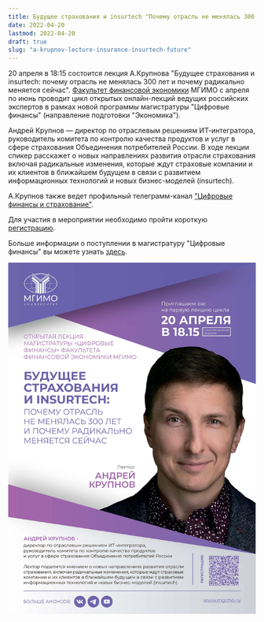 ```yaml
---
title: Будущее страхования и insurtech "Почему отрасль не менялась 300 лет и почему радикально меняется сейчас"
date: 2022-04-20
lastmod: 2022-04-20
draft: true
slug: "a-krupnov-lecture-insurance-insurtech-future"
---
```


20 апреля в 18:15 состоится лекция А.Крупнова "Будущее страхования и insurtech: почему отрасль не менялась 300 лет и почему радикально меняется сейчас". [Факультет финансовой экономики](https://finec.mgimo.ru) МГИМО с апреля по июнь проводит цикл открытых онлайн-лекций ведущих российских экспертов в рамках новой программы магистратуры "Цифровые финансы" (направление подготовки "Экономика").

Андрей Крупнов — директор по отраслевым решениям ИТ-интегратора, руководитель комитета по контролю качества продуктов и услуг в сфере страхования Объединения потребителей России. В ходе лекции спикер расскажет о новых направлениях развития отрасли страхования включая радикальные изменения, которые ждут страховые компании и их клиентов в ближайшем будущем в связи с развитием информационных технологий и новых бизнес-моделей (insurtech).

А.Крупнов также ведет профильный телеграмм-канал ["Цифровые финансы и страхование"](https://t.me/krupnov_a).

Для участия в мероприятии необходимо пройти короткую [регистрацию](https://docs.google.com/forms/d/e/1FAIpQLSeRl9GYMnshAd8Y_pzumDRbYyAA9MM6-GEHDNl6_KtjW2yQ4w/viewform).

Больше информации о поступлении в магистратуру "Цифровые финансы" вы можете узнать [здесь](http://pk.odin.mgimo.ru/master/cf.html).

![Приглашение](image.jpg)
